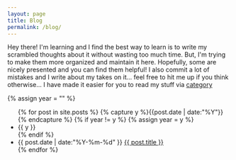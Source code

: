 ```yaml
---
layout: page
title: Blog
permalink: /blog/
---
```


Hey there! I'm learning and I find the best way to learn is to write my scrambled thoughts about it without wasting too much time. But, I'm trying to make them more organized and maintain it here. Hopefully, some are nicely presented and you can find them helpful! 
I also commit a lot of mistakes and I write about my takes on it... feel free to hit me up if you think otherwise... 
I have made it easier for you to read my stuff via <a href="{{site.baseurl}}/categories/">category</a>

{% assign year = "" %}
<ul class="listing">
{% for post in site.posts %}
  {% capture y %}{{post.date | date:"%Y"}}{% endcapture %}
  {% if year != y %}
    {% assign year = y %}
    <li class="listing-seperator">{{ y }}</li>
  {% endif %}
  <li class="listing-item">
    <time datetime="{{ post.date | date:"%Y-%m-%d" }}">{{ post.date | date:"%Y-%m-%d" }}</time>
    <a href="{{ site.baseurl }}{{ post.url }}" title="{{ post.title }}">{{ post.title }}</a>
  </li>
{% endfor %}
</ul>

